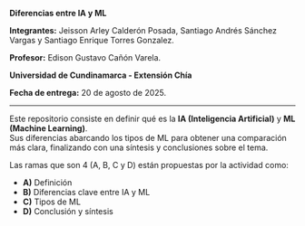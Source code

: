 **Diferencias entre IA y ML**  

**Integrantes:** Jeisson Arley Calderón Posada, Santiago Andrés Sánchez Vargas y Santiago Enrique Torres Gonzalez.  

**Profesor:** Edison Gustavo Cañón Varela.  

**Universidad de Cundinamarca - Extensión Chía**  

**Fecha de entrega:** 20 de agosto de 2025.  

---

Este repositorio consiste en definir qué es la **IA (Inteligencia Artificial)** y **ML (Machine Learning)**.  
Sus diferencias abarcando los tipos de ML para obtener una comparación más clara, finalizando con una síntesis y conclusiones sobre el tema.  

Las ramas que son 4 (A, B, C y D) están propuestas por la actividad como:  
- **A)** Definición  
- **B)** Diferencias clave entre IA y ML  
- **C)** Tipos de ML  
- **D)** Conclusión y síntesis  
